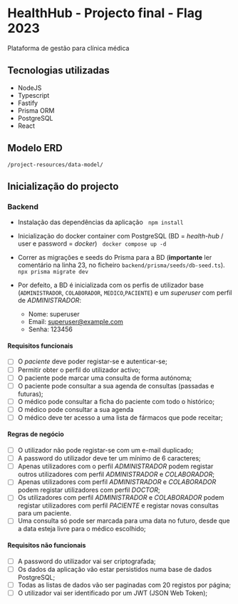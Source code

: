 # HealthHub - Projecto final - Flag 2023

Plataforma de gestão para clínica médica

## Tecnologias utilizadas

- NodeJS
- Typescript
- Fastify
- Prisma ORM
- PostgreSQL
- React

## Modelo ERD

`/project-resources/data-model/`

## Inicialização do projecto

### Backend

- Instalação das dependências da aplicação
    `npm install`

- Inicialização do docker container com PostgreSQL (BD = _health-hub_ / user e password = _docker_)
    `docker compose up -d`

- Correr as migrações e seeds do Prisma para a BD (**importante** ler comentário na linha 23, no ficheiro `backend/prisma/seeds/db-seed.ts`).
  `npx prisma migrate dev`

- Por defeito, a BD é inicializada com os perfis de utilizador base (`ADMINISTRADOR`, `COLABORADOR`, `MEDICO`,`PACIENTE`) e um _superuser_ com perfil de _ADMINISTRADOR_:
  - Nome: superuser
  - Email: superuser@example.com
  - Senha: 123456

#### Requisitos funcionais

- [ ] O _paciente_ deve poder registar-se e autenticar-se;
- [ ] Permitir obter o perfil do utilizador activo;
- [ ] O paciente pode marcar uma consulta de forma autónoma;
- [ ] O paciente pode consultar a sua agenda de consultas (passadas e futuras);
- [ ] O médico pode consultar a ficha do paciente com todo o histórico;
- [ ] O médico pode consultar a sua agenda
- [ ] O médico deve ter acesso a uma lista de fármacos que pode receitar;

#### Regras de negócio

- [ ] O utilizador não pode registar-se com um e-mail duplicado;
- [ ] A password do utilizador deve ter um mínimo de 6 caracteres;
- [ ] Apenas utilizadores com o perfil _ADMINISTRADOR_ podem registar outros utilizadores com perfil _ADMINISTRADOR_ e _COLABORADOR_;
- [ ] Apenas utilizadores com perfil _ADMINISTRADOR_ e _COLABORADOR_ podem registar utilizadores com perfil _DOCTOR_;
- [ ] Os utilizadores com perfil _ADMINISTRADOR_ e _COLABORADOR_ podem registar utilizadores com perfil _PACIENTE_ e registar novas consultas para um paciente.
- [ ] Uma consulta só pode ser marcada para uma data no futuro, desde que a data esteja livre para o médico escolhido;

#### Requisitos não funcionais

- [ ] A password do utilizador vai ser criptografada;
- [ ] Os dados da aplicação vão estar persistidos numa base de dados PostgreSQL;
- [ ] Todas as listas de dados vão ser paginadas com 20 registos por página;
- [ ] O utilizador vai ser identificado por um JWT (JSON Web Token);
